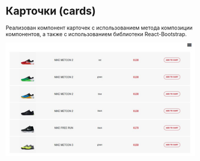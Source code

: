 # Карточки (cards)

Реализован компонент карточек с использованием метода композиции компонентов, а также с использованием библиотеки React-Bootstrap.

<img width="900" alt="cards-screenshot" src="https://github.com/Mali-zi/layouts/blob/master/img/list-screenshot.JPG">